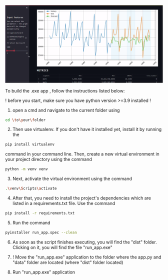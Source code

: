 ![Image alt](https://github.com/AlexShmigelskii/Aramco_Inn_test/raw/master/result.png)


To build the .exe app , follow the instructions listed below:

! before you start, make sure you have python version >=3.9 installed !

1) open a cmd and navigate to the current folder using 

```sh
cd \to\your\folder
```

2) Then use virtualenv. If you don't have it installed yet, install it by running the 

```sh
pip install virtualenv
```

command in your command line. Then, create a new virtual environment in your project directory using the command 

```sh
python -m venv venv
```

3) Next, activate the virtual environment using the command 

```sh
.\venv\Scripts\activate
```

4) After that, you need to install the project's dependencies which are listed in a requirements.txt file. Use the command

```sh
pip install -r requirements.txt
```

5) Run the command 

```sh
pyinstaller run_app.spec --clean
```

6) As soon as the script finishes executing, you will find the "dist" folder. Clicking on it, you will find the file "run_app.exe"

7) ! Move the "run_app.exe" application to the folder where the app.py and "data" folder are located (where "dist" folder located)

8) Run "run_app.exe" application 
